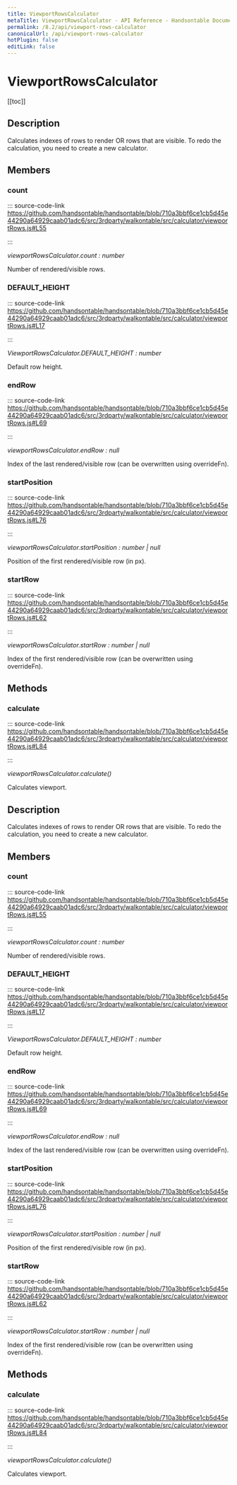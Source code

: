 ```yaml
---
title: ViewportRowsCalculator
metaTitle: ViewportRowsCalculator - API Reference - Handsontable Documentation
permalink: /8.2/api/viewport-rows-calculator
canonicalUrl: /api/viewport-rows-calculator
hotPlugin: false
editLink: false
---
```


# ViewportRowsCalculator

[[toc]]

## Description

Calculates indexes of rows to render OR rows that are visible.
To redo the calculation, you need to create a new calculator.



## Members

### count
  
::: source-code-link https://github.com/handsontable/handsontable/blob/710a3bbf6ce1cb5d45e44290a64929caab01adc6/src/3rdparty/walkontable/src/calculator/viewportRows.js#L55

:::

_viewportRowsCalculator.count : number_

Number of rendered/visible rows.



### DEFAULT_HEIGHT
  
::: source-code-link https://github.com/handsontable/handsontable/blob/710a3bbf6ce1cb5d45e44290a64929caab01adc6/src/3rdparty/walkontable/src/calculator/viewportRows.js#L17

:::

_ViewportRowsCalculator.DEFAULT\_HEIGHT : number_

Default row height.



### endRow
  
::: source-code-link https://github.com/handsontable/handsontable/blob/710a3bbf6ce1cb5d45e44290a64929caab01adc6/src/3rdparty/walkontable/src/calculator/viewportRows.js#L69

:::

_viewportRowsCalculator.endRow : null_

Index of the last rendered/visible row (can be overwritten using overrideFn).



### startPosition
  
::: source-code-link https://github.com/handsontable/handsontable/blob/710a3bbf6ce1cb5d45e44290a64929caab01adc6/src/3rdparty/walkontable/src/calculator/viewportRows.js#L76

:::

_viewportRowsCalculator.startPosition : number | null_

Position of the first rendered/visible row (in px).



### startRow
  
::: source-code-link https://github.com/handsontable/handsontable/blob/710a3bbf6ce1cb5d45e44290a64929caab01adc6/src/3rdparty/walkontable/src/calculator/viewportRows.js#L62

:::

_viewportRowsCalculator.startRow : number | null_

Index of the first rendered/visible row (can be overwritten using overrideFn).


## Methods

### calculate
  
::: source-code-link https://github.com/handsontable/handsontable/blob/710a3bbf6ce1cb5d45e44290a64929caab01adc6/src/3rdparty/walkontable/src/calculator/viewportRows.js#L84

:::

_viewportRowsCalculator.calculate()_

Calculates viewport.



## Description

Calculates indexes of rows to render OR rows that are visible.
To redo the calculation, you need to create a new calculator.



## Members

### count
  
::: source-code-link https://github.com/handsontable/handsontable/blob/710a3bbf6ce1cb5d45e44290a64929caab01adc6/src/3rdparty/walkontable/src/calculator/viewportRows.js#L55

:::

_viewportRowsCalculator.count : number_

Number of rendered/visible rows.



### DEFAULT_HEIGHT
  
::: source-code-link https://github.com/handsontable/handsontable/blob/710a3bbf6ce1cb5d45e44290a64929caab01adc6/src/3rdparty/walkontable/src/calculator/viewportRows.js#L17

:::

_ViewportRowsCalculator.DEFAULT\_HEIGHT : number_

Default row height.



### endRow
  
::: source-code-link https://github.com/handsontable/handsontable/blob/710a3bbf6ce1cb5d45e44290a64929caab01adc6/src/3rdparty/walkontable/src/calculator/viewportRows.js#L69

:::

_viewportRowsCalculator.endRow : null_

Index of the last rendered/visible row (can be overwritten using overrideFn).



### startPosition
  
::: source-code-link https://github.com/handsontable/handsontable/blob/710a3bbf6ce1cb5d45e44290a64929caab01adc6/src/3rdparty/walkontable/src/calculator/viewportRows.js#L76

:::

_viewportRowsCalculator.startPosition : number | null_

Position of the first rendered/visible row (in px).



### startRow
  
::: source-code-link https://github.com/handsontable/handsontable/blob/710a3bbf6ce1cb5d45e44290a64929caab01adc6/src/3rdparty/walkontable/src/calculator/viewportRows.js#L62

:::

_viewportRowsCalculator.startRow : number | null_

Index of the first rendered/visible row (can be overwritten using overrideFn).


## Methods

### calculate
  
::: source-code-link https://github.com/handsontable/handsontable/blob/710a3bbf6ce1cb5d45e44290a64929caab01adc6/src/3rdparty/walkontable/src/calculator/viewportRows.js#L84

:::

_viewportRowsCalculator.calculate()_

Calculates viewport.



